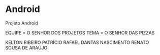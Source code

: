 # Android
Projeto Android

EQUIPE = O SENHOR DOS PROJETOS
   TEMA = O SENHOR DAS PIZZAS
   
   KELTON RIBEIRO PATRÍCIO
   RAFAEL DANTAS NASCIMENTO
   RENATO SOUSA DE ARAÚJO
